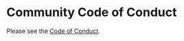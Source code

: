 # Community Code of Conduct

Please see the [Code of Conduct](https://docs.ansible.com/ansible/latest/community/code_of_conduct.html).
